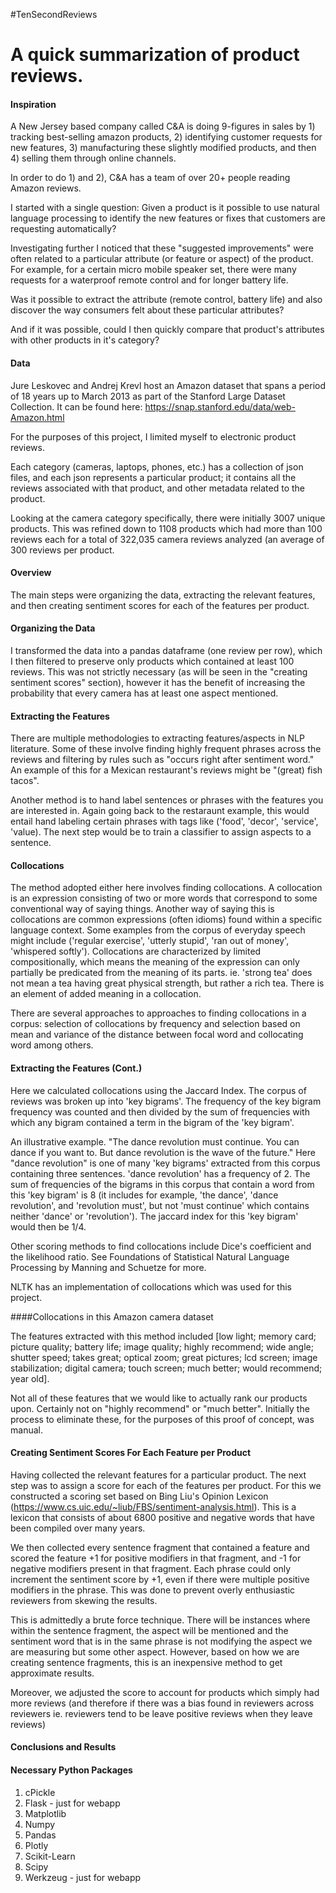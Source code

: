 #TenSecondReviews

A quick summarization of product reviews.
=============



#### Inspiration
A New Jersey based company called C&A is doing 9-figures in sales by 1) tracking best-selling amazon products, 2) identifying customer requests for new features, 3) manufacturing these slightly modified products, and then 4) selling them through online channels.  

In order to do 1) and 2), C&A has a team of over 20+ people reading Amazon reviews.

I started with a single question: Given a product is it possible to use natural language processing to identify the new features or fixes that customers are requesting automatically?   

Investigating further I noticed that these "suggested improvements" were often related to a particular attribute (or feature or aspect) of the product.  For example, for a certain micro mobile speaker set, there were many requests for a waterproof remote control and for longer battery life. 

Was it possible to extract the attribute (remote control, battery life) and also discover the way consumers felt about these particular attributes?  

And if it was possible, could I then quickly compare that product's attributes with other products in it's category?



#### Data
Jure Leskovec and Andrej Krevl host an Amazon dataset that spans a period of 18 years up to March 2013 as part of the Stanford Large Dataset Collection.  It can be found here: https://snap.stanford.edu/data/web-Amazon.html

For the purposes of this project, I limited myself to electronic product reviews.  

Each category (cameras, laptops, phones, etc.) has a collection of json files, and each json represents a particular product; it contains all the reviews associated with that product, and other metadata related to the product.

Looking at the camera category specifically, there were initially 3007 unique products.  This was refined down to 1108 products which had more than 100 reviews each for a total of 322,035 camera reviews analyzed (an average of 300 reviews per product.

#### Overview
The main steps were organizing the data, extracting the relevant features, and then creating sentiment scores for each of the features per product.

#### Organizing the Data
I transformed the data into a pandas dataframe (one review per row), which I then filtered to preserve only products which contained at least 100 reviews.  This was not strictly necessary (as will be seen in the "creating sentiment scores" section), however it has the benefit of increasing the probability that every camera has at least one aspect mentioned. 

#### Extracting the Features
There are multiple methodologies to extracting features/aspects in NLP literature.  Some of these involve finding highly frequent phrases across the reviews and filtering by rules such as "occurs right after sentiment word."  An example of this for a Mexican restaurant's reviews might be "(great) fish tacos". 

Another method is to hand label sentences or phrases with the features you are interested in.  Again going back to the restaraunt example, this would entail hand labeling certain phrases with tags like ('food', 'decor', 'service', 'value).  The next step would be to train a classifier to assign aspects to a sentence. 

#### Collocations 
The method adopted either here involves finding collocations.  A collocation is an expression consisting of two or more words that correspond to some conventional way of saying things.  Another way of saying this is collocations are common expressions (often idioms) found within a specific language context.  Some examples from the corpus of everyday speech might include ('regular exercise', 'utterly stupid', 'ran out of money', 'whispered softly').  Collocations are characterized by limited compositionally, which means the meaning of the expression can only partially be predicated from the meaning of its parts. ie. 'strong tea' does not mean a tea having great physical strength, but rather a rich tea.  There is an element of added meaning in a collocation.  

There are several approaches to approaches to finding collocations in a corpus: selection of collocations by frequency and  selection based on mean and variance of the distance between focal word and collocating word among others.

#### Extracting the Features (Cont.)
Here we calculated collocations using the Jaccard Index.  The corpus of reviews was broken up into 'key bigrams'. The frequency of the key bigram frequency was counted and then divided by the sum of frequencies with which any bigram contained a term in the bigram of the 'key bigram'.  

An illustrative example.  "The dance revolution must continue.  You can dance if you want to.  But dance revolution is the wave of the future."  Here "dance revolution" is one of many 'key bigrams' extracted from this corpus containing three sentences.  'dance revolution' has a frequency of 2.  The sum of frequencies of the bigrams in this corpus that contain a word from this 'key bigram' is 8 (it includes for example, 'the dance', 'dance revolution', and 'revolution must', but not 'must continue' which contains neither 'dance' or 'revolution'). The jaccard index for this 'key bigram' would then be 1/4.  

Other scoring methods to find collocations include Dice's coefficient and the likelihood ratio.  See Foundations of Statistical Natural Language Processing by Manning and Schuetze for more.

NLTK has an implementation of collocations which was used for this project.

####Collocations in this Amazon camera dataset

The features extracted with this method included [low light; memory card; picture quality; battery life; image quality; highly recommend; wide angle; shutter speed; takes great; optical zoom; great pictures; lcd screen; image stabilization; digital camera; touch screen; much better; would recommend; year old].  

Not all of these features that we would like to actually rank our products upon.  Certainly not on "highly recommend" or "much better".  Initially the process to eliminate these, for the purposes of this proof of concept, was manual.

#### Creating Sentiment Scores For Each Feature per Product

Having collected the relevant features for a particular product.  The next step was to assign a score for each of the features per product.  For this we constructed a scoring set based on Bing Liu's Opinion Lexicon 
(https://www.cs.uic.edu/~liub/FBS/sentiment-analysis.html).  This is a lexicon that consists of about 6800 positive and negative words that have been compiled over many years.

We then collected every sentence fragment that contained a feature and scored the feature +1 for positive modifiers in that fragment, and -1 for negative modifiers present in that fragment.  Each phrase could only increment the sentiment score by +1, even if there were multiple positive modifiers in the phrase.  This was done to prevent overly enthusiastic reviewers from skewing the results.

This is admittedly a brute force technique.  There will be instances where within the sentence fragment, the aspect will be mentioned and the sentiment word that is in the same phrase is not modifying the aspect we are measuring but some other aspect.  However, based on how we are creating sentence fragments, this is an inexpensive method to get approximate results.

Moreover, we adjusted the score to account for products which simply had more reviews (and therefore if there was a bias found in reviewers across reviewers ie. reviewers tend to be leave positive reviews when they leave reviews) 

#### Conclusions and Results



#### Necessary Python Packages ####
1. cPickle
2. Flask - just for webapp
3. Matplotlib
4. Numpy
5. Pandas
6. Plotly
7. Scikit-Learn
8. Scipy
9. Werkzeug - just for webapp 
